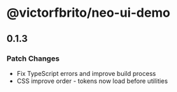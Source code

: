 # @victorfbrito/neo-ui-demo

## 0.1.3

### Patch Changes

- Fix TypeScript errors and improve build process
- CSS improve order - tokens now load before utilities

